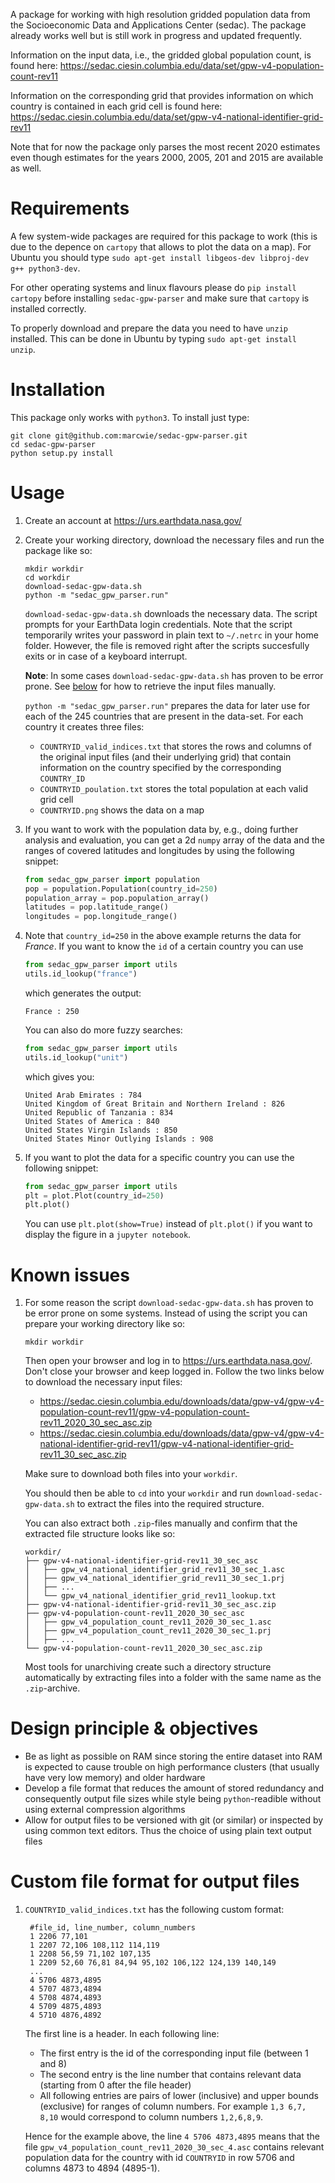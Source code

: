 A package for working with high resolution gridded population data from the Socioeconomic Data and Applications Center (sedac). The package already works well but is still work in progress and updated frequently.

Information on the input data, i.e., the gridded global population count, is found here: https://sedac.ciesin.columbia.edu/data/set/gpw-v4-population-count-rev11

Information on the corresponding grid that provides information on which country is contained in each grid cell is found here: https://sedac.ciesin.columbia.edu/data/set/gpw-v4-national-identifier-grid-rev11

Note that for now the package only parses the most recent 2020 estimates even though estimates for the years 2000, 2005, 201 and 2015 are available as well.

# Requirements

A few system-wide packages are required for this package to work (this is due to the depence on `cartopy` that allows to plot the data on a map). For Ubuntu you should type `sudo apt-get install libgeos-dev libproj-dev g++ python3-dev`.

For other operating systems and linux flavours please do `pip install cartopy` before installing `sedac-gpw-parser` and make sure that `cartopy` is installed correctly.

To properly download and prepare the data you need to have `unzip` installed. This can be done in Ubuntu by typing `sudo apt-get install unzip`.

# Installation

This package only works with `python3`. To install just type:
```
git clone git@github.com:marcwie/sedac-gpw-parser.git
cd sedac-gpw-parser
python setup.py install
```

# Usage

1. Create an account at https://urs.earthdata.nasa.gov/ 

2. Create your working directory, download the necessary files and run the package like so:
    ```
    mkdir workdir
    cd workdir
    download-sedac-gpw-data.sh
    python -m "sedac_gpw_parser.run"
    ```

    `download-sedac-gpw-data.sh` downloads the necessary data. The script prompts for your EarthData login credentials. Note that the script temporarily writes your password in plain text to `~/.netrc` in your home folder. However, the file is removed right after the scripts succesfully exits or in case of a keyboard interrupt. 
    
    **Note**: In some cases `download-sedac-gpw-data.sh` has proven to be error prone. See [below](#known-issues) for how to retrieve the input files manually.

    `python -m "sedac_gpw_parser.run"` prepares the data for later use for each of the 245 countries that are present in the data-set. For each country it creates three files:
    
    - `COUNTRYID_valid_indices.txt` that stores the rows and columns of the original input files (and their underlying grid) that contain information on the country specified by the corresponding `COUNTRY_ID`
    - `COUNTRYID_poulation.txt` stores the total population at each valid grid cell
    - `COUNTRYID.png` shows the data on a map

3. If you want to work with the population data by, e.g., doing further analysis and evaluation, you can get a 2d `numpy` array of the data and the ranges of covered latitudes and longitudes by using the following snippet:
    ```python
    from sedac_gpw_parser import population
    pop = population.Population(country_id=250)
    population_array = pop.population_array()
    latitudes = pop.latitude_range()
    longitudes = pop.longitude_range()
    ```
    
4. Note that `country_id=250` in the above example returns the data for *France*. If you want to know the `id` of a certain country you can use 
    ```python
    from sedac_gpw_parser import utils
    utils.id_lookup("france")
    ```
    which generates the output:
    ```
    France : 250
    ```
    You can also do more fuzzy searches:
    ```python
    from sedac_gpw_parser import utils
    utils.id_lookup("unit")    
    ```
    which gives you:
    ```
    United Arab Emirates : 784
    United Kingdom of Great Britain and Northern Ireland : 826
    United Republic of Tanzania : 834
    United States of America : 840
    United States Virgin Islands : 850
    United States Minor Outlying Islands : 908
    ```
    
4. If you want to plot the data for a specific country you can use the following snippet:
    ```python
    from sedac_gpw_parser import utils
    plt = plot.Plot(country_id=250)
    plt.plot()
    ```
    You can use `plt.plot(show=True)` instead of `plt.plot()` if you want to display the figure in a `jupyter notebook`.

# Known issues

1. For some reason the script `download-sedac-gpw-data.sh` has proven to be error prone on some systems. Instead of using the script you can prepare your working directory like so:
    ```
    mkdir workdir
    ```
    Then open your browser and log in to https://urs.earthdata.nasa.gov/. Don't close your browser and keep logged in.
    Follow the two links below to download the necessary input files:
    
    - https://sedac.ciesin.columbia.edu/downloads/data/gpw-v4/gpw-v4-population-count-rev11/gpw-v4-population-count-rev11_2020_30_sec_asc.zip
    - https://sedac.ciesin.columbia.edu/downloads/data/gpw-v4/gpw-v4-national-identifier-grid-rev11/gpw-v4-national-identifier-grid-rev11_30_sec_asc.zip
    
    Make sure to download both files into your `workdir`. 
    
    You should then be able to `cd` into your `workdir` and run `download-sedac-gpw-data.sh` to extract the files into the required structure. 
    
    You can also extract both `.zip`-files manually and confirm that the extracted file structure looks like so:
    ```
    workdir/
    ├── gpw-v4-national-identifier-grid-rev11_30_sec_asc
    │   ├── gpw_v4_national_identifier_grid_rev11_30_sec_1.asc
    │   ├── gpw_v4_national_identifier_grid_rev11_30_sec_1.prj
    │   ├── ...
    │   └── gpw_v4_national_identifier_grid_rev11_lookup.txt
    ├── gpw-v4-national-identifier-grid-rev11_30_sec_asc.zip
    ├── gpw-v4-population-count-rev11_2020_30_sec_asc
    │   ├── gpw_v4_population_count_rev11_2020_30_sec_1.asc
    │   ├── gpw_v4_population_count_rev11_2020_30_sec_1.prj
    │   ├── ...
    └── gpw-v4-population-count-rev11_2020_30_sec_asc.zip
    ```
    Most tools for unarchiving create such a directory structure automatically by extracting files into a folder with the same name as the `.zip`-archive.
    
# Design principle & objectives
- Be as light as possible on RAM since storing the entire dataset into RAM is expected to cause
    trouble on high performance clusters (that usually have very low memory) and older hardware
- Develop a file format that reduces the amount of stored redundancy and
    consequently output file sizes while style being `python`-readible without using external compression algorithms
- Allow for output files to be versioned with git (or similar) or inspected by using common text editors. Thus the choice
    of using plain text output files

# Custom file format for output files

1. `COUNTRYID_valid_indices.txt` has the following custom format:
   
        #file_id, line_number, column_numbers
        1 2206 77,101
        1 2207 72,106 108,112 114,119
        1 2208 56,59 71,102 107,135
        1 2209 52,60 76,81 84,94 95,102 106,122 124,139 140,149
        ...
        4 5706 4873,4895
        4 5707 4873,4894
        4 5708 4874,4893
        4 5709 4875,4893
        4 5710 4876,4892

    The first line is a header. In each following line:
    
    - The first entry is the id of the corresponding input file (between 1 and 8)
    - The second entry is the line number that contains relevant data (starting from 0 after the file header)
    - All following entries are pairs of lower (inclusive) and upper bounds (exclusive) for ranges of column numbers. For example `1,3 6,7, 8,10` would correspond to column numbers `1,2,6,8,9`.
    
    Hence for the example above, the line `4 5706 4873,4895` means that the file `gpw_v4_population_count_rev11_2020_30_sec_4.asc` contains relevant population data for the country with id `COUNTRYID` in row 5706 and columns 4873 to 4894 (4895-1). 
